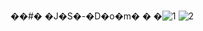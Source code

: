 ��#� �J�S�-�D�o�m�
�
�![1](https://user-images.githubusercontent.com/47320104/188846641-f626179d-4853-42f5-84ab-9a2626741d3c.PNG)
![2](https://user-images.githubusercontent.com/47320104/188846652-db0860ec-1e06-437d-8dd2-2befdddc12f2.PNG)
